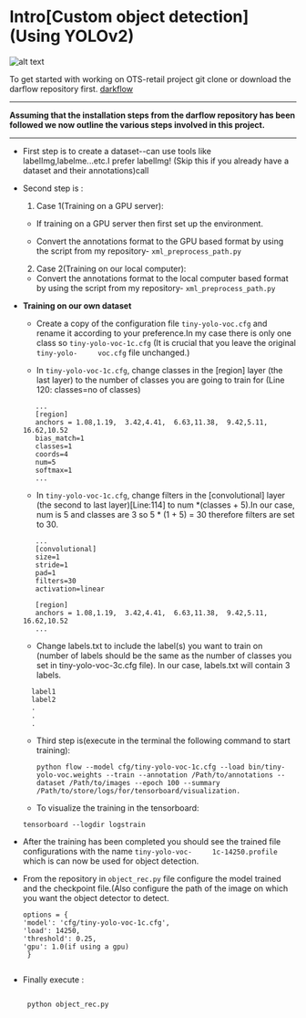 # Intro[Custom object detection](Using YOLOv2)

![alt text](https://github.com/syedimad1998/OTS-object-detection/testt.jpeg "VOID DETECTED")

To get started with working on OTS-retail project git clone or download the darflow repository first. [darkflow](https://github.com/thtrieu/darkflow.git)

---

**Assuming that the installation steps from the darflow repository has been followed we now outline the various steps involved in this project.**

---
- First step is to create a dataset--can use tools like labelImg,labelme...etc.I prefer labelImg! (Skip this if you already have a dataset and their annotations)call 

- Second step is :

  1. Case 1(Training on a GPU server):

    - If training on a GPU server then first set up the environment.

    - Convert the annotations format to the GPU based format by using the script from my repository- ```xml_preprocess_path.py```
   
   2. Case 2(Training on our local computer):
   
    - Convert the annotations format to the local computer based format by using the script from my repository- ```xml_preprocess_path.py```

- **Training on our own dataset**

     - Create a copy of the configuration file ```tiny-yolo-voc.cfg``` and rename it according to your preference.In my case          there is only one class so ```tiny-yolo-voc-1c.cfg``` (It is crucial that you leave the original ```tiny-yolo-     voc.cfg``` file unchanged.)

     - In ```tiny-yolo-voc-1c.cfg```, change classes in the [region] layer (the last layer) to the number of classes you are          going to train for (Line 120: classes=no of classes) 
     ```
        ...     
        [region]
        anchors = 1.08,1.19,  3.42,4.41,  6.63,11.38,  9.42,5.11,  16.62,10.52
        bias_match=1
        classes=1
        coords=4
        num=5
        softmax=1
        ...
    ```
    
     - In ```tiny-yolo-voc-1c.cfg```, change filters in the [convolutional] layer (the second to last layer)[Line:114] to num         *(classes + 5).In our case, num is 5 and classes are 3 so 5 * (1 + 5) = 30 therefore filters are set to 30.
     ```
        ...
        [convolutional]
        size=1
        stride=1
        pad=1
        filters=30
        activation=linear

        [region]
        anchors = 1.08,1.19,  3.42,4.41,  6.63,11.38,  9.42,5.11,  16.62,10.52
        ...
     ```
     
     - Change labels.txt to include the label(s) you want to train on (number of labels should be the same as the number of          classes you set in tiny-yolo-voc-3c.cfg file). In our case, labels.txt will contain 3 labels.
     ```
       label1
       label2
       .
       .
       .
     ```
    
    - Third step is(execute in the terminal the following command to start training):
    
      ```
      python flow --model cfg/tiny-yolo-voc-1c.cfg --load bin/tiny-yolo-voc.weights --train --annotation /Path/to/annotations --dataset /Path/to/images --epoch 100 --summary /Path/to/store/logs/for/tensorboard/visualization.
      ```

    - To visualize the training in the tensorboard:
    
    ```
    tensorboard --logdir logstrain
    
    ```
- After the training has been completed you should see the trained file configurations with the name  ``` tiny-yolo-voc-     1c-14250.profile ``` which is can now be used for object detection.
    
- From the repository in ```object_rec.py``` file configure the model trained and the checkpoint file.(Also configure the       path of the image on which you want the object detector to detect.
    
    ```
    options = {
    'model': 'cfg/tiny-yolo-voc-1c.cfg',
    'load': 14250,
    'threshold': 0.25,
    'gpu': 1.0(if using a gpu)
     }
     
     ```
- Finally execute :
     ```
      
      python object_rec.py
      
     ```
     
